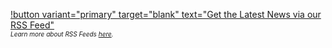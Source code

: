 [!button variant="primary" target="blank" text="Get the Latest News via our RSS Feed"](https://fcp.cafe/rss.xml)<br />
<font size="1">_Learn more about RSS Feeds [here](https://fcp.cafe/rss/)._</font>